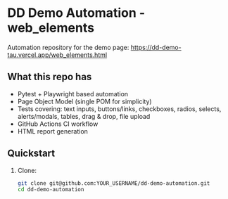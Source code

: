 # DD Demo Automation - web_elements

Automation repository for the demo page: https://dd-demo-tau.vercel.app/web_elements.html

## What this repo has
- Pytest + Playwright based automation
- Page Object Model (single POM for simplicity)
- Tests covering: text inputs, buttons/links, checkboxes, radios, selects, alerts/modals, tables, drag & drop, file upload
- GitHub Actions CI workflow
- HTML report generation

## Quickstart
1. Clone:
   ```bash
   git clone git@github.com:YOUR_USERNAME/dd-demo-automation.git
   cd dd-demo-automation
